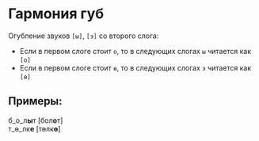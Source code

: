 # Гармония губ

Огубление звуков `[ы]`, `[э]` со второго слога:
* Если в первом слоге стоит `о`, то в следующих слогах `ы` читается как `[о]`
* Если в первом слоге стоит `ө`, то в следующих слогах `э` читается как `[ө]`

## Примеры:
б_о_л**ы**т [бол**о**т]<br>
т_ө_лк**е** [төлк**ө**]
